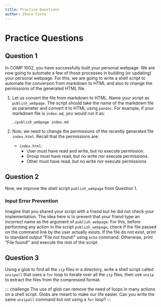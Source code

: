 ```yaml
---
title: Practice Questions
author: Ikaro Costa
---
```


Practice Questions
==================

Question 1
----------

In COMP 1002, you have successfully built your personal webpage. We are now
going to automate a few of those processes in building (or updating) your personal
webpage. For this, we are going to write a shell script to automate the conversion
from markdown to HTML and also to change the permissions of the generated HTML
file.

1. Let us convert the file from markdown to HTML. Name your script as
`publish_webpage`. The script should take the name of the markdown file as parameter
and convert it to HTML using `pandoc`. For example, if your markdown file is
`index.md`, you would run it as:

    ```bash
    ./publish_webpage index.md
    ```

2. Now, we need to change the permissions of the recently generated file
`index.html`. Recall that the permissions are:

    * `index.html`:
        * User must have read and write, but no execute permission.
        * Group must have read, but no write nor execute permissions.
        * Other must have read, but no write nor execute permissions.

Question 2
----------

Now, we improve the shell script `publish_webpage` from Question 1. 

### Input Error Prevention

Imagine
that you shared your script with a friend but he did not check your implementation.
The idea here is to prevent that your friend type an incorrect name as the argument
of `publish_webpage`. For this, before performing any action in the script
`publish_webpage`, check if the file passed on the command line by the user actually
exists. If the file do not exist, print to standard output "File not found!" using `echo`
command. Otherwise, print "File found!" and execute the rest of the script.

Question 3
----------

Using a glob to find all the `zip` files in a directory, write a shell script
called `unzipall` that uses a `for` loop to iterate over all the `zip` files,
then use `unzip` to extract the files from the compressed format.

::: challenge
The use of glob can remove the need of loops in many actions on a shell script.
Globs are meant to make our life easier. Can you write the same `unzipall` command
but not using a `for` loop?
:::
